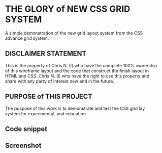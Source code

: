 # THE GLORY of NEW CSS GRID SYSTEM
A simple demonstration of the new grid layout system from the CSS advance grid system.

## DISCLAIMER STATEMENT
This is the property of Chris N. (I) who have the complete 100% ownership of this wireframe layout and the code that construct the finish layout in HTML and CSS. Chris N. (I) who have the right to use this property and share with any party of interest now and in the future.

## PURPOSE of THIS PROJECT
The puspose of this work is to demonstrate and test the CSS grid lay system for experimental, and education.

## Code snippet


## Screenshot

